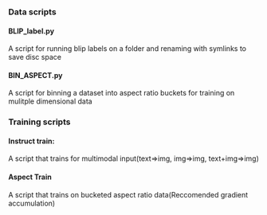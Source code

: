 
### Data scripts


#### BLIP_label.py

A script for running blip labels on a folder and renaming with symlinks to save disc space

#### BIN_ASPECT.py

A script for binning a dataset into aspect ratio buckets for training on mulitple dimensional data

### Training scripts

#### Instruct train:
A script that trains for multimodal input(text=>img, img=>img, text+img=>img)
#### Aspect Train
A script that trains on bucketed aspect ratio data(Reccomended gradient accumulation)
